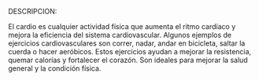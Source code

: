 DESCRIPCION:

El cardio es cualquier actividad física que aumenta el ritmo cardíaco y mejora la eficiencia del sistema cardiovascular. Algunos ejemplos de ejercicios cardiovasculares son correr, nadar, andar en bicicleta, saltar la cuerda o hacer aeróbicos. Estos ejercicios ayudan a mejorar la resistencia, quemar calorías y fortalecer el corazón. Son ideales para mejorar la salud general y la condición física.